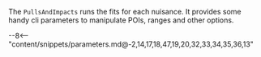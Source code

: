 The `PullsAndImpacts` runs the fits for each nuisance.
It provides some handy cli parameters to manipulate POIs, ranges and other options.

<div class="dhi_parameter_table">

--8<-- "content/snippets/parameters.md@-2,14,17,18,47,19,20,32,33,34,35,36,13"

</div>
